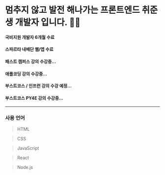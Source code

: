 # 멈추지 않고 발전 해나가는 프론트엔드 취준생 개발자 입니다. 👨‍💻

#### 국비지원 개발자 6개월 수료
#### 스파르타 내배단 웹/앱 수료
#### 패스트 캠퍼스 강의 수강중...
#### 애플코딩 강의 수강중...
#### 부스트코스 / 인프런 강의 수강 예정...
#### 부스트코스 PY4E 강의 수강중...

***

### 사용 언어
> HTML
   
> CSS
   
> JavaScript
   
> React
   
> Node.js
<!--
**BlankCodeStack/BlankCodeStack** is a ✨ _special_ ✨ repository because its `README.md` (this file) appears on your GitHub profile.

Here are some ideas to get you started:

- 🔭 I’m currently working on ...
- 🌱 I’m currently learning ...
- 👯 I’m looking to collaborate on ...
- 🤔 I’m looking for help with ...
- 💬 Ask me about ...
- 📫 How to reach me: ...
- 😄 Pronouns: ...
- ⚡ Fun fact: ...
-->
